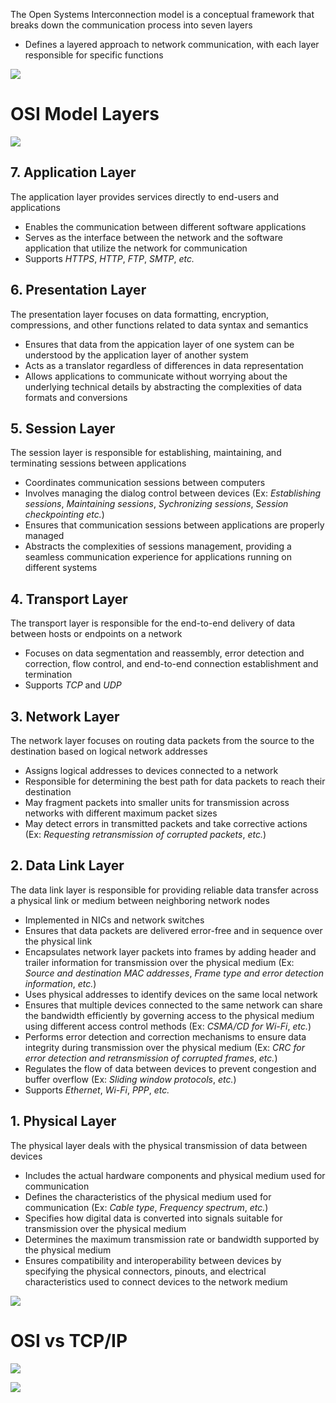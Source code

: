 The Open Systems Interconnection model is a conceptual framework that breaks down the communication process into seven layers

* Defines a layered approach to network communication, with each layer responsible for specific functions

![](https://github.com/JonmarCorpuz/SecondBrain/blob/main/Assets/Whitespace.png)

# OSI Model Layers

![](https://github.com/JonmarCorpuz/SecondBrain/blob/main/Assets/NCDafYdORnKavM8aa711kg_fa51b33b7ddd4d9497a7a08deb522fe1_C2M2L2_Item02_img2_OSI-model_v3_new.png)

## 7. Application Layer

The application layer provides services directly to end-users and applications 

* Enables the communication between different software applications
* Serves as the interface between the network and the software application that utilize the network for communication
* Supports *HTTPS*, *HTTP*, *FTP*, *SMTP*, *etc.*

## 6. Presentation Layer

The presentation layer focuses on data formatting, encryption, compressions, and other functions related to data syntax and semantics

* Ensures that data from the appication layer of one system can be understood by the application layer of another system
* Acts as a translator regardless of differences in data representation
* Allows applications to communicate without worrying about the underlying technical details by abstracting the complexities of data formats and conversions

## 5. Session Layer

The session layer is responsible for establishing, maintaining, and terminating sessions between applications

* Coordinates communication sessions between computers
* Involves managing the dialog control between devices (Ex: *Establishing sessions*, *Maintaining sessions*, *Sychronizing sessions*, *Session checkpointing* *etc.*)
* Ensures that communication sessions between applications are properly managed
* Abstracts the complexities of sessions management, providing a seamless communication experience for applications running on different systems

## 4. Transport Layer

The transport layer is responsible for the end-to-end delivery of data between hosts or endpoints on a network

* Focuses on data segmentation and reassembly, error detection and correction, flow control, and end-to-end connection establishment and termination
* Supports *TCP* and *UDP*

## 3. Network Layer

The network layer focuses on routing data packets from the source to the destination based on logical network addresses

* Assigns logical addresses to devices connected to a network
* Responsible for determining the best path for data packets to reach their destination
* May fragment packets into smaller units for transmission across networks with different maximum packet sizes
* May detect errors in transmitted packets and take corrective actions (Ex: *Requesting retransmission of corrupted packets*, *etc.*)

## 2. Data Link Layer

The data link layer is responsible for providing reliable data transfer across a physical link or medium between neighboring network nodes 

* Implemented in NICs and network switches
* Ensures that data packets are delivered error-free and in sequence over the physical link
* Encapsulates network layer packets into frames by adding header and trailer information for transmission over the physical medium (Ex: *Source and destination MAC addresses*, *Frame type and error detection information*, *etc.*)
* Uses physical addresses to identify devices on the same local network
* Ensures that multiple devices connected to the same network can share the bandwidth efficiently by governing access to the physical medium using different access control methods (Ex: *CSMA/CD for Wi-Fi*, *etc.*)
* Performs error detection and correction mechanisms to ensure data integrity during transmission over the physical medium (Ex: *CRC for error detection and retransmission of corrupted frames*, *etc.*)
* Regulates the flow of data between devices to prevent congestion and buffer overflow (Ex: *Sliding window protocols*, *etc.*)
* Supports *Ethernet*, *Wi-Fi*, *PPP*, *etc.*

## 1. Physical Layer

The physical layer deals with the physical transmission of data between devices

* Includes the actual hardware components and physical medium used for communication
* Defines the characteristics of the physical medium used for communication (Ex: *Cable type*, *Frequency spectrum*, *etc.*)
* Specifies how digital data is converted into signals suitable for transmission over the physical medium
* Determines the maximum transmission rate or bandwidth supported by the physical medium
* Ensures compatibility and interoperability between devices by specifying the physical connectors, pinouts, and electrical characteristics used to connect devices to the network medium

![](https://github.com/JonmarCorpuz/SecondBrain/blob/main/Assets/Whitespace.png)

# OSI vs TCP/IP

![](https://github.com/JonmarCorpuz/SecondBrain/blob/main/Assets/AlNgVaY3SdO6d9FGNfawRg_6288440de8ae467a872cff2df38909e1_C2M2L2_Item-04_img3_OSI-TCP-layer-comparison.png)

![](https://github.com/JonmarCorpuz/SecondBrain/blob/main/Assets/j8zOXD2lQta9WYdXdVj1lQ_3f8299c40e714116aa76af397fd175e1_C2M2L2_Item-04_img4_Data-unit-comparison.png)
